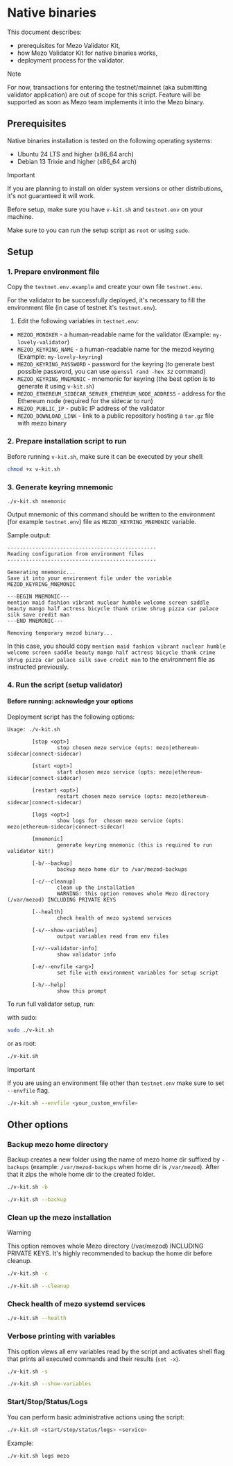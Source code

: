 # Native binaries

This document describes:

- prerequisites for Mezo Validator Kit,
- how Mezo Validator Kit for native binaries works,
- deployment process for the validator.

> [!NOTE]
> For now, transactions for entering the testnet/mainnet (aka submitting validator application)
> are out of scope for this script. Feature will be supported as soon as Mezo team implements
> it into the Mezo binary.

## Prerequisites

Native binaries installation is tested on the following operating systems:

- Ubuntu 24 LTS and higher (x86_64 arch)
- Debian 13 Trixie and higher (x86_64 arch)

> [!IMPORTANT]
> If you are planning to install on older system versions or other distributions,
> it's not guaranteed it will work.

Before setup, make sure you have `v-kit.sh` and `testnet.env` on your machine.

Make sure to you can run the setup script as `root` or using `sudo`.

## Setup

### 1. Prepare environment file

Copy the `testnet.env.example` and create your own file `testnet.env`.

For the validator to be successfully deployed, it's necessary to
fill the environment file (in case of testnet it's `testnet.env`).

1. Edit the following variables in `testnet.env`:

- `MEZOD_MONIKER` - a human-readable name for the validator
(Example: `my-lovely-validator`)
- `MEZOD_KEYRING_NAME` - a human-readable name for the mezod keyring
(Example: `my-lovely-keyring`)
- `MEZOD_KEYRING_PASSWORD` - password for the keyring
(to generate best possible password, you can use `openssl rand -hex 32` command)
- `MEZOD_KEYRING_MNEMONIC` - mnemonic for keyring (the best option is to generate it using `v-kit.sh`)
- `MEZOD_ETHEREUM_SIDECAR_SERVER_ETHEREUM_NODE_ADDRESS` - address for the Ethereum node
(required for the sidecar to run)
- `MEZOD_PUBLIC_IP` - public IP address of the validator
- `MEZOD_DOWNLOAD_LINK` - link to a public repository hosting a `tar.gz` file with mezo binary

### 2. Prepare installation script to run

Before running `v-kit.sh`, make sure it can be executed by your shell:

```bash
chmod +x v-kit.sh
```

### 3. Generate keyring mnemonic
```
./v-kit.sh mnemonic
```

Output mnemonic of this command should be written to the environment (for example `testnet.env`) file as `MEZOD_KEYRING_MNEMONIC` variable.

Sample output:
```
------------------------------------------------
Reading configuration from environment files
------------------------------------------------

Generating mnemonic...
Save it into your environment file under the variable MEZOD_KEYRING_MNEMONIC

---BEGIN MNEMONIC---
mention maid fashion vibrant nuclear humble welcome screen saddle beauty mango half actress bicycle thank crime shrug pizza car palace silk save credit man
---END MNEMONIC---

Removing temporary mezod binary...
```
In this case, you should copy `mention maid fashion vibrant nuclear humble welcome screen saddle beauty mango half actress bicycle thank crime shrug pizza car palace silk save credit man` to the environment file as instructed previously.

### 4. Run the script (setup validator)

#### Before running: acknowledge your options

Deployment script has the following options:

```text
Usage: ./v-kit.sh

        [stop <opt>]
                stop chosen mezo service (opts: mezo|ethereum-sidecar|connect-sidecar)

        [start <opt>]
                start chosen mezo service (opts: mezo|ethereum-sidecar|connect-sidecar)

        [restart <opt>]
                restart chosen mezo service (opts: mezo|ethereum-sidecar|connect-sidecar)

        [logs <opt>]
                show logs for  chosen mezo service (opts: mezo|ethereum-sidecar|connect-sidecar)

        [mnemonic]
                generate keyring mnemonic (this is required to run validator kit!)

        [-b/--backup]
                backup mezo home dir to /var/mezod-backups

        [-c/--cleanup]
                clean up the installation
                WARNING: this option removes whole Mezo directory (/var/mezod) INCLUDING PRIVATE KEYS

        [--health]
                check health of mezo systemd services

        [-s/--show-variables]
                output variables read from env files

        [-v/--validator-info]
                show validator info

        [-e/--envfile <arg>]
                set file with environment variables for setup script

        [-h/--help]
                show this prompt
```

To run full validator setup, run:

with sudo:

```bash
sudo ./v-kit.sh
```

or as root:

```bash
./v-kit.sh
```

> [!IMPORTANT]
> If you are using an environment file other than `testnet.env` make sure to set `--envfile` flag.
>
> ```bash
> ./v-kit.sh --envfile <your_custom_envfile>
> ```

## Other options

### Backup mezo home directory

Backup creates a new folder using the name of mezo home dir suffixed by `-backups`
(example: `/var/mezod-backups` when home dir is `/var/mezod`).
After that it zips the whole home dir to the created folder.

```bash
./v-kit.sh -b
```

```bash
./v-kit.sh --backup
```

### Clean up the mezo installation

> [!WARNING]
> This option removes whole Mezo directory (/var/mezod) INCLUDING PRIVATE KEYS.
> It's highly recommended to backup the home dir before cleanup.

```bash
./v-kit.sh -c
```

```bash
./v-kit.sh --cleanup
```

### Check health of mezo systemd services

```bash
./v-kit.sh --health
```

### Verbose printing with variables

This option views all env variables read by the script and activates shell flag that prints
all executed commands and their results (`set -x`).

```bash
./v-kit.sh -s
```

```bash
./v-kit.sh --show-variables
```

### Start/Stop/Status/Logs

You can perform basic administrative actions using the script:

```bash
./v-kit.sh <start/stop/status/logs> <service>
```

Example:

```bash
./v-kit.sh logs mezo
```
